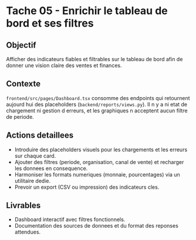 # Tache 05 - Enrichir le tableau de bord et ses filtres

## Objectif
Afficher des indicateurs fiables et filtrables sur le tableau de bord afin de donner une vision claire des ventes et finances.

## Contexte
`frontend/src/pages/Dashboard.tsx` consomme des endpoints qui retournent aujourd hui des placeholders (`backend/reports/views.py`). Il n y a ni etat de chargement ni gestion d erreurs, et les graphiques n acceptent aucun filtre de periode.

## Actions detaillees
- Introduire des placeholders visuels pour les chargements et les erreurs sur chaque card.
- Ajouter des filtres (periode, organisation, canal de vente) et recharger les donnees en consequence.
- Harmoniser les formats numeriques (monnaie, pourcentages) via un utilitaire dedie.
- Prevoir un export (CSV ou impression) des indicateurs cles.

## Livrables
- Dashboard interactif avec filtres fonctionnels.
- Documentation des sources de donnees et du format des reponses attendues.
